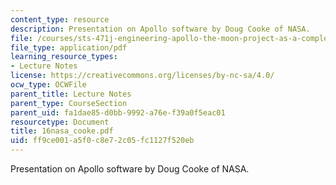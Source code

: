 ```yaml
---
content_type: resource
description: Presentation on Apollo software by Doug Cooke of NASA.
file: /courses/sts-471j-engineering-apollo-the-moon-project-as-a-complex-system-spring-2007/ff9ce001a5f0c8e72c05fc1127f520eb_16nasa_cooke.pdf
file_type: application/pdf
learning_resource_types:
- Lecture Notes
license: https://creativecommons.org/licenses/by-nc-sa/4.0/
ocw_type: OCWFile
parent_title: Lecture Notes
parent_type: CourseSection
parent_uid: fa1dae85-d0bb-9992-a76e-f39a0f5eac01
resourcetype: Document
title: 16nasa_cooke.pdf
uid: ff9ce001-a5f0-c8e7-2c05-fc1127f520eb
---
```

Presentation on Apollo software by Doug Cooke of NASA.